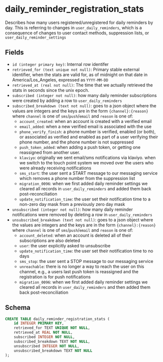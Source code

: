 # daily_reminder_registration_stats

Describes how many users registered/unregistered for daily reminders
by day. This is referring to changes in `user_daily_reminders`,
which is a consequence of changes to user contact methods, suppression
lists, or `user_daily_reminder_settings`

## Fields

- `id (integer primary key)`: Internal row identifer
- `retrieved_for (text unique not null)`: Primary stable external identifier,
  when the stats are valid for, as of midnight on that date in
  America/Los_Angeles, expressed as `YYYY-MM-DD`
- `retrieved_at (real not null)`: The time that we actually retrieved the
  stats in seconds since the unix epoch.
- `subscribed (integer not null)`: how many daily reminder subscriptions were
  created by adding a row to `user_daily_reminders`
- `subscribed_breakdown (text not null)`: goes to a json object where the values
  are integers and the keys are in the form `{channel}:{reason}` where `channel`
  is one of `sms`/`push`/`email` and `reason` is one of:
  - `account_created`: when an account is created with a verified email
  - `email_added`: when a new verified email is associated with the use
  - `phone_verify_finish`: a phone number is verified, enabled (or both), or
    associated as verified and enabled as part of a user verifying their
    phone number, and the phone number is not suppressed
  - `push_token_added`: when adding a push token, or getting one reassigned from
    another user.
  - `klaviyo`: originally we sent email/sms notifications via klaviyo. when
    we switch to the touch point system we moved over the users who were already
    receiving notifications
  - `sms_start`: the user sent a START message to our messaging service which
    removes a phone number from the suppression list
  - `migration_0096`: when we first added daily reminder settings we cleared
    all records in `user_daily_reminders` and added them back post-reconciliation
  - `update_notification_time`: the user set their notification time to a non-zero
    day mask from a previously zero day mask
- `unsubscribed (integer not null)`: how many daily reminder notifications were
  removed by deleting a row in `user_daily_reminders`
- `unsubscribed_breakdown (text not null)`: goes to a json object where the
  values are integers and the keys are in the form `{channel}:{reason}` where
  `channel` is one of `sms`/`push`/`email` and `reason` is one of:
  - `account_deleted`: when an account is deleted all of their subscriptions
    are also deleted
  - `user`: the user explicitly asked to unsubscribe
  - `update_notification_time`: the user set their notification time to no days
  - `sms_stop`: the user sent a STOP message to our messaging service
  - `unreachable`: there is no longer a way to reach the user on this channel,
    e.g., a users last push token is reassigned and the registration is
    for push notifications
  - `migration_0096`: when we first added daily reminder settings we cleared
    all records in `user_daily_reminders` and then added them back post-reconciliation

## Schema

```sql
CREATE TABLE daily_reminder_registration_stats (
    id INTEGER PRIMARY KEY,
    retrieved_for TEXT UNIQUE NOT NULL,
    retrieved_at REAL NOT NULL,
    subscribed INTEGER NOT NULL,
    subscribed_breakdown TEXT NOT NULL,
    unsubscribed INTEGER NOT NULL,
    unsubscribed_breakdown TEXT NOT NULL
);
```
